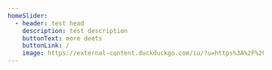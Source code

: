 ```yaml
---
homeSlider:
  - header: test head
    description: test description
    buttonText: more deets
    buttonLink: /
    image: https://external-content.duckduckgo.com/iu/?u=https%3A%2F%2Fwww.aquariadise.com%2Fwp-content%2Fuploads%2F2020%2F03%2Ftelescope-goldfifsh.jpg&f=1&nofb=1
---
```

